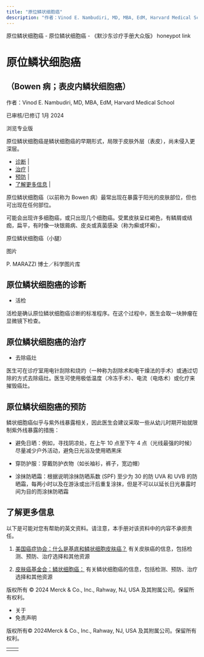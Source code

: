 ```yaml
---
title: "原位鳞状细胞癌"
description: "作者：Vinod E. Nambudiri, MD, MBA, EdM, Harvard Medical School"
---
```


﻿原位鳞状细胞癌 \- 原位鳞状细胞癌 \- 《默沙东诊疗手册大众版》 honeypot link

# 原位鳞状细胞癌

## （Bowen 病；表皮内鳞状细胞癌）

作者：Vinod E. Nambudiri, MD, MBA, EdM, Harvard Medical School

已审核/已修订 1月 2024

浏览专业版

原位鳞状细胞癌是鳞状细胞癌的早期形式，局限于皮肤外层（表皮），尚未侵入更深层。

- [诊断](#诊断_v71481849_zh) \|
- [治疗](#治疗_v71481871_zh) \|
- [预防](#预防_v71481857_zh) \|
- [了解更多信息](#了解更多信息_v43445851_zh) \|

原位鳞状细胞癌（以前称为 Bowen 病）最常出现在暴露于阳光的皮肤部位，但也可出现在任何部位。

可能会出现许多细胞癌，或只出现几个细胞癌。受累皮肤呈红褐色，有鳞屑或结痂，扁平，有时像一块银屑病、皮炎或真菌感染（称为癣或环癣）。

原位鳞状细胞癌（小腿）



图片

P. MARAZZI 博士／科学图片库

## 原位鳞状细胞癌的诊断

- 活检


活检是确认原位鳞状细胞癌诊断的标准程序。在这个过程中，医生会取一块肿瘤在显微镜下检查。

## 原位鳞状细胞癌的治疗

- 去除癌灶


医生可在诊疗室用电针刮除和烧灼（一种称为刮除术和电干燥法的手术）或通过切除的方式去除癌灶。医生可使用极低温度（冷冻手术）、电流（电烙术）或化疗来摧毁癌灶。

## 原位鳞状细胞癌的预防

鳞状细胞癌似乎与紫外线暴露相关，因此医生会建议采取一些从幼儿时期开始就限制紫外线暴露的措施：

- 避免日晒：例如，寻找阴凉处，在上午 10 点至下午 4 点（光线最强的时候）尽量减少户外活动，避免日光浴及使用晒黑床

- 穿防护服：穿戴防护衣物（如长袖衫，裤子，宽边帽）

- 涂抹防晒霜：根据说明涂抹防晒系数 (SPF) 至少为 30 的防 UVA 和 UVB 的防晒霜，每两小时以及在游泳或出汗后重复涂抹，但是不可以以延长日光暴露时间为目的而涂抹防晒霜


## 了解更多信息

以下是可能对您有帮助的英文资料。请注意，本手册对该资料中的内容不承担责任。

1. [美国癌症协会：什么是基底和鳞状细胞皮肤癌？](https://www.cancer.org/cancer/types/basal-and-squamous-cell-skin-cancer/about/what-is-basal-and-squamous-cell.html) 有关皮肤癌的信息，包括检测、预防、治疗选择和其他资源

2. [皮肤癌基金会：鳞状细胞癌：](https://www.skincancer.org/skin-cancer-information\#squamous) 有关鳞状细胞癌的信息，包括检测、预防、治疗选择和其他资源




版权所有 © 2024
Merck & Co., Inc., Rahway, NJ, USA 及其附属公司。保留所有权利。

- 关于
- 免责声明

版权所有© 2024Merck & Co., Inc., Rahway, NJ, USA 及其附属公司。保留所有权利。

|     |     |
| --- | --- |
|  |  |